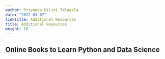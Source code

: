 ```yaml
---
author: Priyanga Dilini Talagala
date: "2022-03-07"
linktitle: Additional Resources
title: Additional Resources
weight: 10
---
```



## Online Books to Learn Python and Data Science

